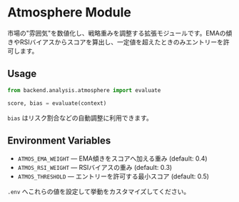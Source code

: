 # Atmosphere Module

市場の"雰囲気"を数値化し、戦略重みを調整する拡張モジュールです。EMAの傾きやRSIバイアスからスコアを算出し、一定値を超えたときのみエントリーを許可します。

## Usage

```python
from backend.analysis.atmosphere import evaluate

score, bias = evaluate(context)
```

`bias` はリスク割合などの自動調整に利用できます。

## Environment Variables

- `ATMOS_EMA_WEIGHT` — EMA傾きをスコアへ加える重み (default: 0.4)
- `ATMOS_RSI_WEIGHT` — RSIバイアスの重み (default: 0.3)
- `ATMOS_THRESHOLD` — エントリーを許可する最小スコア (default: 0.5)

`.env` へこれらの値を設定して挙動をカスタマイズしてください。
